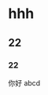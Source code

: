 
<link rel="stylesheet" type="text/css" href="markdown.css" ></link>

# hhh

## 22

### 22

你好 abcd
